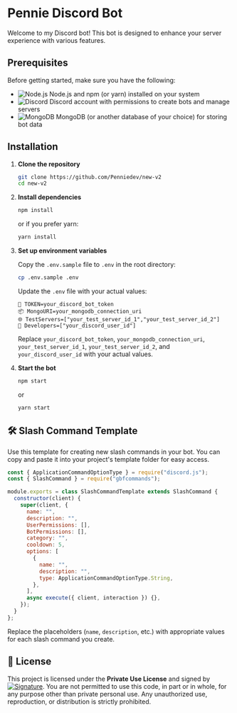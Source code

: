 
# Pennie Discord Bot

Welcome to my Discord bot! This bot is designed to enhance your server experience with various features.

## Prerequisites

Before getting started, make sure you have the following:

- ![Node.js](https://img.shields.io/badge/-Node.js-339933?style=flat-square&logo=node.js&logoColor=white) Node.js and npm (or yarn) installed on your system
- ![Discord](https://img.shields.io/badge/-Discord-5865F2?style=flat-square&logo=discord&logoColor=white) Discord account with permissions to create bots and manage servers
- ![MongoDB](https://img.shields.io/badge/-MongoDB-47A248?style=flat-square&logo=mongodb&logoColor=white) MongoDB (or another database of your choice) for storing bot data

## Installation

1. **Clone the repository**

   ```bash
   git clone https://github.com/Penniedev/new-v2
   cd new-v2
   ```

2. **Install dependencies**

   ```bash
   npm install
   ```

   or if you prefer yarn:

   ```bash
   yarn install
   ```

3. **Set up environment variables**

   Copy the `.env.sample` file to `.env` in the root directory:

   ```bash
   cp .env.sample .env
   ```

   Update the `.env` file with your actual values:

   ```plaintext
   🤖 TOKEN=your_discord_bot_token
   📦 MongoURI=your_mongodb_connection_uri
   🌐 TestServers=["your_test_server_id_1","your_test_server_id_2"]
   👥 Developers=["your_discord_user_id"]
   ```

   Replace `your_discord_bot_token`, `your_mongodb_connection_uri`, `your_test_server_id_1`, `your_test_server_id_2`, and `your_discord_user_id` with your actual values.

4. **Start the bot**

   ```bash
   npm start
   ```

   or

   ```bash
   yarn start
   ```

## 🛠️ Slash Command Template

Use this template for creating new slash commands in your bot. You can copy and paste it into your project's template folder for easy access.

```javascript
const { ApplicationCommandOptionType } = require("discord.js");
const { SlashCommand } = require("gbfcommands");

module.exports = class SlashCommandTemplate extends SlashCommand {
  constructor(client) {
    super(client, {
      name: "",
      description: "",
      UserPermissions: [],
      BotPermissions: [],
      category: "",
      cooldown: 5,
      options: [
        {
          name: "",
          description: "",
          type: ApplicationCommandOptionType.String,
        },
      ],
      async execute({ client, interaction }) {},
    });
  }
};
```

Replace the placeholders (`name`, `description`, etc.) with appropriate values for each slash command you create.

## 📄 License

This project is licensed under the **Private Use License** and signed by [![Signature](https://iili.io/dBcVeRV.md.png)](https://freeimage.host/i/dBcVeRV). You are not permitted to use this code, in part or in whole, for any purpose other than private personal use. Any unauthorized use, reproduction, or distribution is strictly prohibited.
```
